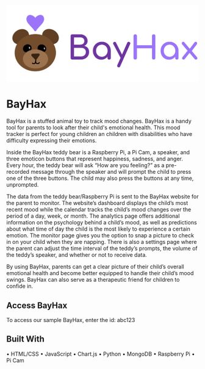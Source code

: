 ![banner](public/pages/pic/BayHaxTitle.png)
# BayHax 

BayHax is a stuffed animal toy to track mood changes. BayHax is a handy tool for parents to look after their child's emotional health. This mood tracker is perfect for young children an children with disabilities who have difficulty expressing their emotions.

Inside the BayHax teddy bear is a Raspberry Pi, a Pi Cam, a speaker, and three emoticon buttons that represent happiness, sadness, and anger. Every hour, the teddy bear will ask “How are you feeling?” as a pre-recorded message through the speaker and will prompt the child to press one of the three buttons. The child may also press the buttons at any time, unprompted.

The data from the teddy bear/Raspberry Pi is sent to the BayHax website for the parent to monitor. The website’s dashboard displays the child’s most recent mood while the calendar tracks the child’s mood changes over the period of a day, week, or month. The analytics page offers additional information on the psychology behind a child’s mood, as well as predictions about what time of day the child is the most likely to experience a certain emotion. The monitor page gives you the option to snap a picture to check in on your child when they are napping. There is also a settings page where the parent can adjust the time interval of the teddy’s prompts, the volume of the teddy’s speaker, and whether or not to receive data.

By using BayHax, parents can get a clear picture of their child’s overall emotional health and become better equipped to handle their child’s mood swings. BayHax can also serve as a therapeutic friend for children to confide in.

## Access BayHax

To access our sample BayHax, enter the id: abc123

## Built With
• HTML/CSS
• JavaScript
• Chart.js
• Python
• MongoDB
• Raspberry Pi
• Pi Cam
